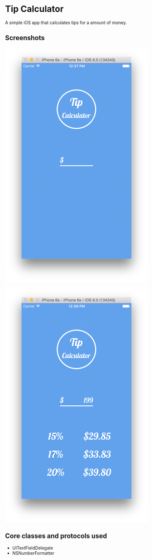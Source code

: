 # Tip Calculator

A simple iOS app that calculates tips for a amount of money.

## Screenshots

![](Screenshots/Screen-Shot-1.png)

![](Screenshots/Screen-Shot-2.png)

## Core classes and protocols used

* UITextFieldDelegate
* NSNumberFormatter
